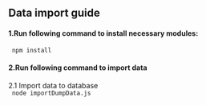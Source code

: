 <h2>Data import guide</h2>

<h4>
1.Run following command to install necessary modules:
</h4>
  <code> npm install </code>

<h4>
2.Run following command to import data
</h4>
  2.1 Import data to database<br>
	  <code> node importDumpData.js </code><br>